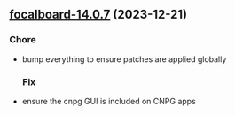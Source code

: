 

## [focalboard-14.0.7](https://github.com/truecharts/charts/compare/focalboard-14.0.6...focalboard-14.0.7) (2023-12-21)

### Chore

- bump everything to ensure patches are applied globally
  
  ### Fix

- ensure the cnpg GUI is included on CNPG apps
  
  